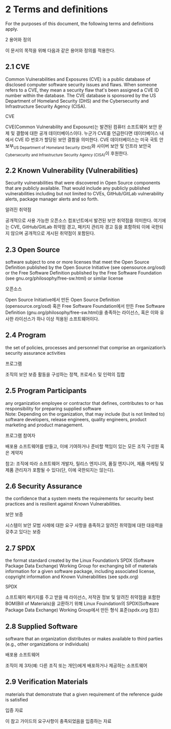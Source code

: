 # 2	Terms and definitions

For the purposes of this document, the following terms and definitions apply.

2 용어와 정의

이 문서의 목적을 위해 다음과 같은 용어와 정의를 적용한다.

## 2.1 CVE

Common Vulnerabilities and Exposures (CVE) is a public database of disclosed computer software security issues and flaws. When someone refers to a CVE, they mean a security flaw that's been assigned a CVE ID number within the database. The CVE database is sponsored by the US Department of Homeland Security (DHS) and the Cybersecurity and Infrastructure Security Agency (CISA).

CVE

CVE(Common Vulnerability and Exposure)는 발견된 컴퓨터 소프트웨어 보안 문제 및 결함에 대한 공개 데이터베이스이다. 누군가 CVE를 언급한다면 데이터베이스 내에서 CVE ID 번호가 할당된 보안 결함을 의미한다. CVE 데이터베이스는 미국 국토 안보부<sub>US Department of Homeland Security (DHS)</sub>와 사이버 보안 및 인프라 보안국<sub>Cybersecurity and Infrastructure Security Agency (CISA)</sub>이 후원한다.  

## 2.2 Known Vulnerability (Vulnerabilities)

Security vulnerabilities that were discovered in Open Source components that are publicly available. That would include any publicly published vulnerabilities including but not limited to CVEs, GitHub/GitLab vulnerability alerts, package manager alerts and so forth.  

알려진 취약점

공개적으로 사용 가능한 오픈소스 컴포넌트에서 발견된 보안 취약점을 의미한다. 여기에는 CVE, GitHub/GitLab 취약점 경고, 패키지 관리자 경고 등을 포함하되 이에 국한되지 않으며 공개적으로 게시된 취약점이 포함된다. 

## 2.3 Open Source

software subject to one or more licenses that meet the Open Source Definition published by the Open Source Initiative (see opensource.org/osd) or the Free Software Definition published by the Free Software Foundation (see gnu.org/philosophy/free-sw.html) or similar license

오픈소스

Open Source Initiative에서 만든 Open Source Definition (opensource.org/osd) 혹은 Free Software Foundation에서 만든 Free Software Definition (gnu.org/philosophy/free-sw.html)을 충족하는 라이선스, 혹은 이와 유사한 라이선스가 하나 이상 적용된 소프트웨어이다.

## 2.4 Program

the set of policies, processes and personnel that comprise an organization’s security assurance activities

프로그램

조직의 보안 보증 활동을 구성하는 정책, 프로세스 및 인력의 집합

## 2.5 Program Participants

any organization employee or contractor that defines, contributes to or has responsibility for preparing supplied software  
Note: Depending on the organization, that may include (but is not limited to) software developers, release engineers, quality engineers, product marketing and product management.

프로그램 참여자

배포용 소프트웨어를 만들고, 이에 기여하거나 준비할 책임이 있는 모든 조직 구성원 혹은 계약자

참고: 조직에 따라 소프트웨어 개발자, 릴리스 엔지니어, 품질 엔지니어, 제품 마케팅 및 제품 관리자가 포함될 수 있다(단, 이에 국한되지는 않는다).

## 2.6 Security Assurance

the confidence that a system meets the requirements for security best practices and is resilient against Known Vulnerabilities.

보안 보증

시스템이 보안 모범 사례에 대한 요구 사항을 충족하고 알려진 취약점에 대한 대응력을 갖추고 있다는 보증

## 2.7 SPDX

the format standard created by the Linux Foundation’s SPDX (Software Package Data Exchange) Working Group for exchanging bill of materials information for a given software package, including associated license, copyright information and Known Vulnerabilities (see spdx.org)

SPDX

소프트웨어 패키지를 주고 받을 때 라이선스, 저작권 정보 및 알려진 취약점을 포함한 BOM(Bill of Materials)을 교환하기 위해 Linux Fouindation의 SPDX(Software Package Data Exchange) Working Group에서 만든 형식 표준(spdx.org 참조)


## 2.8 Supplied Software

software that an organization distributes or makes available to third parties (e.g., other organizations or individuals)

배포용 소프트웨어

조직이 제 3자(예: 다른 조직 또는 개인)에게 배포하거나 제공하는 소프트웨어


## 2.9 Verification Materials

materials that demonstrate that a given requirement of the reference guide is satisfied

입증 자료

이 참고 가이드의 요구사항이 충족되었음을 입증하는 자료
